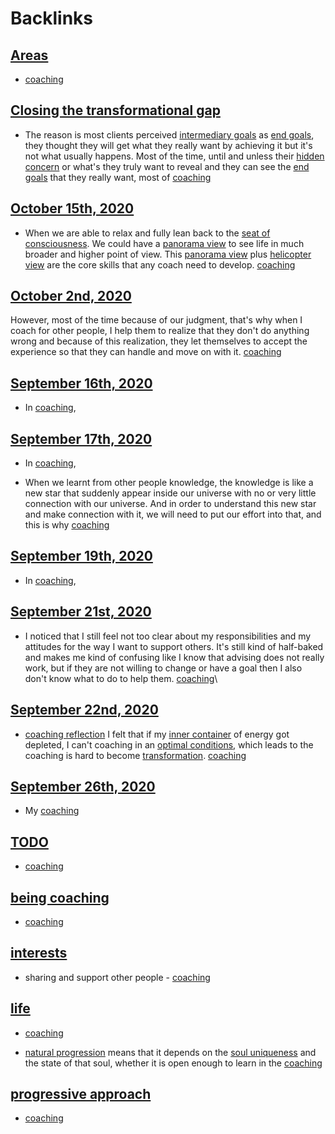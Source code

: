 
# Backlinks
## [Areas](<Areas.md>)
- [coaching](<coaching.md>)

## [Closing the transformational gap](<Closing the transformational gap.md>)
- The reason is most clients perceived [intermediary goals](<intermediary goals.md>) as [end goals](<end goals.md>), they thought they will get what they really want by achieving it but it's not what usually happens. Most of the time, until and unless their [hidden concern](<hidden concern.md>) or what's they truly want to reveal and they can see the [end goals](<end goals.md>) that they really want, most of [coaching](<coaching.md>)

## [October 15th, 2020](<October 15th, 2020.md>)
- When we are able to relax and fully lean back to the [seat of consciousness](<seat of consciousness.md>). We could have a [panorama view](<panorama view.md>) to see life in much broader and higher point of view. This [panorama view](<panorama view.md>) plus [helicopter view](<helicopter view.md>) are the core skills that any coach need to develop. [coaching](<coaching.md>)

## [October 2nd, 2020](<October 2nd, 2020.md>)
However, most of the time because of our judgment, that's why when I coach for other people, I help them to realize that they don't do anything wrong and because of this realization, they let themselves to accept the experience so that they can handle and move on with it. [coaching](<coaching.md>)

## [September 16th, 2020](<September 16th, 2020.md>)
- In [coaching](<coaching.md>),

## [September 17th, 2020](<September 17th, 2020.md>)
- In [coaching](<coaching.md>),

- When we learnt from other people knowledge, the knowledge is like a new star that suddenly appear inside our universe with no or very little connection with our universe. And in order to understand this new star and make connection with it, we will need to put our effort into that, and this is why [coaching](<coaching.md>)

## [September 19th, 2020](<September 19th, 2020.md>)
- In [coaching](<coaching.md>),

## [September 21st, 2020](<September 21st, 2020.md>)
- I noticed that I still feel not too clear about my responsibilities and my attitudes for the way I want to support others. It's still kind of half-baked and makes me kind of confusing like I know that advising does not really work, but if they are not willing to change or have a goal then I also don't know what to do to help them. [coaching](<coaching.md>)\

## [September 22nd, 2020](<September 22nd, 2020.md>)
- [coaching reflection](<coaching reflection.md>) I felt that if my [inner container](<inner container.md>) of energy got depleted, I can't coaching in an [optimal conditions](<optimal conditions.md>), which leads to the coaching is hard to become [transformation](<transformation.md>).  [coaching](<coaching.md>)

## [September 26th, 2020](<September 26th, 2020.md>)
- My [coaching](<coaching.md>)

## [TODO](<TODO.md>)
- [coaching](<coaching.md>)

## [being coaching](<being coaching.md>)
- [coaching](<coaching.md>)

## [interests](<interests.md>)
- sharing and support other people - [coaching](<coaching.md>)

## [life](<life.md>)
- [coaching](<coaching.md>)

- [natural progression](<natural progression.md>) means that it depends on the [soul uniqueness](<soul uniqueness.md>) and the state of that soul, whether it is open enough to learn in the [coaching](<coaching.md>)

## [progressive approach](<progressive approach.md>)
- [coaching](<coaching.md>)

